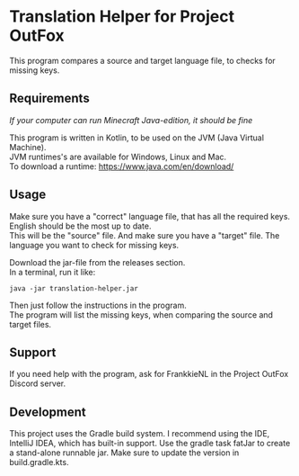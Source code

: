 Translation Helper for Project OutFox
=====================================

This program compares a source and target language file, to checks for missing keys.

Requirements
------------

*If your computer can run Minecraft Java-edition, it should be fine*  
  
This program is written in Kotlin, to be used on the JVM (Java Virtual Machine).  
JVM runtimes's are available for Windows, Linux and Mac.  
To download a runtime: https://www.java.com/en/download/

Usage
-----

Make sure you have a "correct" language file, that has all the required keys. English should be the most up to date.  
This will be the "source" file. And make sure you have a "target" file. The language you want to check for missing keys.

Download the jar-file from the releases section.  
In a terminal, run it like:  
```
java -jar translation-helper.jar
```
Then just follow the instructions in the program.  
The program will list the missing keys, when comparing the source and target files.

Support
-------

If you need help with the program, ask for FrankkieNL in the Project OutFox Discord server.

Development
-----------

This project uses the Gradle build system. I recommend using the IDE, IntelliJ IDEA, which has built-in support.
Use the gradle task fatJar to create a stand-alone runnable jar.
Make sure to update the version in build.gradle.kts.